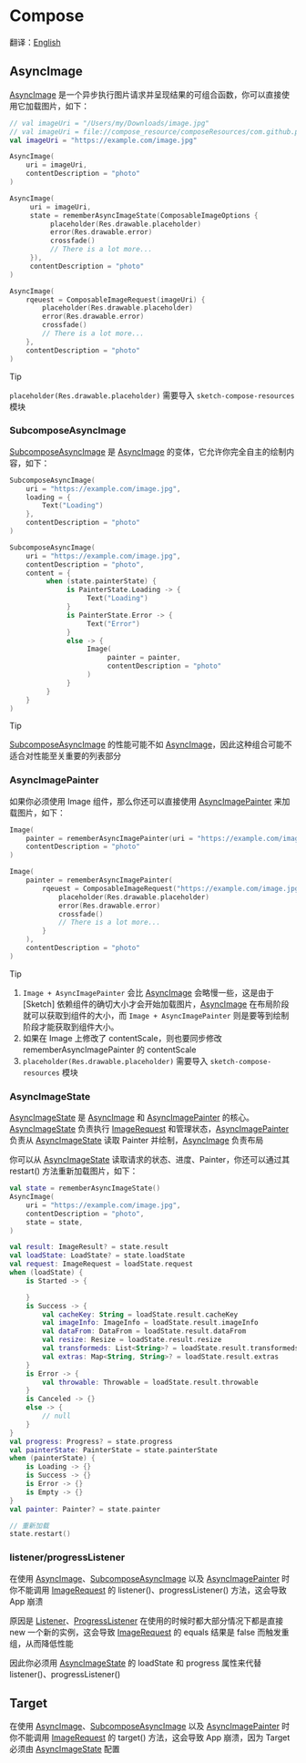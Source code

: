 # Compose

翻译：[English](compose.md)

## AsyncImage

[AsyncImage] 是一个异步执行图片请求并呈现结果的可组合函数，你可以直接使用它加载图片，如下：

```kotlin
// val imageUri = "/Users/my/Downloads/image.jpg"
// val imageUri = file://compose_resource/composeResources/com.github.panpf.sketch.sample.resources/files/sample.png
val imageUri = "https://example.com/image.jpg"

AsyncImage(
    uri = imageUri,
    contentDescription = "photo"
)

AsyncImage(
     uri = imageUri,
     state = rememberAsyncImageState(ComposableImageOptions {
          placeholder(Res.drawable.placeholder)
          error(Res.drawable.error)
          crossfade()
          // There is a lot more...
     }),
     contentDescription = "photo"
)

AsyncImage(
    rqeuest = ComposableImageRequest(imageUri) {
        placeholder(Res.drawable.placeholder)
        error(Res.drawable.error)
        crossfade()
        // There is a lot more...
    },
    contentDescription = "photo"
)
```

> [!TIP]
> `placeholder(Res.drawable.placeholder)` 需要导入 `sketch-compose-resources` 模块

### SubcomposeAsyncImage

[SubcomposeAsyncImage] 是 [AsyncImage] 的变体，它允许你完全自主的绘制内容，如下：

```kotlin
SubcomposeAsyncImage(
    uri = "https://example.com/image.jpg",
    loading = {
        Text("Loading")
    },
    contentDescription = "photo"
)

SubcomposeAsyncImage(
    uri = "https://example.com/image.jpg",
    contentDescription = "photo",
    content = {
         when (state.painterState) {
              is PainterState.Loading -> {
                   Text("Loading")
              }
              is PainterState.Error -> {
                   Text("Error")
              }
              else -> {
                   Image(
                        painter = painter,
                        contentDescription = "photo"
                   )
              }
         }
    }
)
```

> [!TIP]
> [SubcomposeAsyncImage] 的性能可能不如 [AsyncImage]，因此这种组合可能不适合对性能至关重要的列表部分

### AsyncImagePainter

如果你必须使用 Image 组件，那么你还可以直接使用 [AsyncImagePainter] 来加载图片，如下：

```kotlin
Image(
    painter = rememberAsyncImagePainter(uri = "https://example.com/image.jpg"),
    contentDescription = "photo"
)

Image(
    painter = rememberAsyncImagePainter(
        rqeuest = ComposableImageRequest("https://example.com/image.jpg") {
            placeholder(Res.drawable.placeholder)
            error(Res.drawable.error)
            crossfade()
            // There is a lot more...
        }
    ),
    contentDescription = "photo"
)
```

> [!TIP]
> 1. `Image + AsyncImagePainter` 会比 [AsyncImage] 会略慢一些，这是由于 [Sketch]
     依赖组件的确切大小才会开始加载图片，[AsyncImage]
     在布局阶段就可以获取到组件的大小，而 `Image + AsyncImagePainter` 则是要等到绘制阶段才能获取到组件大小。
> 2. 如果在 Image 上修改了 contentScale，则也要同步修改 rememberAsyncImagePainter 的 contentScale
> 3. `placeholder(Res.drawable.placeholder)` 需要导入 `sketch-compose-resources` 模块

### AsyncImageState

[AsyncImageState] 是 [AsyncImage] 和 [AsyncImagePainter] 的核心。[AsyncImageState] 负责执行
[ImageRequest]
和管理状态，[AsyncImagePainter] 负责从 [AsyncImageState] 读取 Painter 并绘制，[AsyncImage] 负责布局

你可以从 [AsyncImageState] 读取请求的状态、进度、Painter，你还可以通过其 restart() 方法重新加载图片，如下：

```kotlin
val state = rememberAsyncImageState()
AsyncImage(
    uri = "https://example.com/image.jpg",
    contentDescription = "photo",
    state = state,
)

val result: ImageResult? = state.result
val loadState: LoadState? = state.loadState
val request: ImageRequest = loadState.request
when (loadState) {
    is Started -> {

    }
    is Success -> {
        val cacheKey: String = loadState.result.cacheKey
        val imageInfo: ImageInfo = loadState.result.imageInfo
        val dataFrom: DataFrom = loadState.result.dataFrom
        val resize: Resize = loadState.result.resize
        val transformeds: List<String>? = loadState.result.transformeds
        val extras: Map<String, String>? = loadState.result.extras
    }
    is Error -> {
        val throwable: Throwable = loadState.result.throwable
    }
    is Canceled -> {}
    else -> {
        // null
    }
}
val progress: Progress? = state.progress
val painterState: PainterState = state.painterState
when (painterState) {
    is Loading -> {}
    is Success -> {}
    is Error -> {}
    is Empty -> {}
}
val painter: Painter? = state.painter

// 重新加载
state.restart()
```

### listener/progressListener

在使用 [AsyncImage]、[SubcomposeAsyncImage] 以及 [AsyncImagePainter] 时你不能调用 [ImageRequest] 的
listener()、progressListener() 方法，这会导致 App 崩溃

原因是 [Listener]、[ProgressListener] 在使用的时候时都大部分情况下都是直接 new 一个新的实例，这会导致
[ImageRequest] 的 equals 结果是 false 而触发重组，从而降低性能

因此你必须用 [AsyncImageState] 的 loadState 和 progress 属性来代替 listener()、progressListener()

## Target

在使用 [AsyncImage]、[SubcomposeAsyncImage] 以及 [AsyncImagePainter] 时你不能调用 [ImageRequest] 的
target() 方法，这会导致 App 崩溃，因为 Target 必须由 [AsyncImageState] 配置


[comment]: <> (classs)

[AsyncImage]: ../../sketch-compose-core/src/commonMain/kotlin/com/github/panpf/sketch/AsyncImage.kt

[AsyncImagePainter]: ../../sketch-compose-core/src/commonMain/kotlin/com/github/panpf/sketch/AsyncImagePainter.kt

[AsyncImageState]: ../../sketch-compose-core/src/commonMain/kotlin/com/github/panpf/sketch/AsyncImageState.common.kt

[SubcomposeAsyncImage]: ../../sketch-compose-core/src/commonMain/kotlin/com/github/panpf/sketch/SubcomposeAsyncImage.kt

[ImageRequest]: ../../sketch-core/src/commonMain/kotlin/com/github/panpf/sketch/request/ImageRequest.common.kt

[Listener]: ../../sketch-core/src/commonMain/kotlin/com/github/panpf/sketch/request/Listener.kt

[ProgressListener]: ../../sketch-core/src/commonMain/kotlin/com/github/panpf/sketch/request/ProgressListener.kt